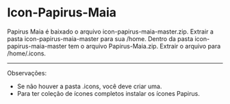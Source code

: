 # Icon-Papirus-Maia
Papirus Maia é baixado o arquivo icon-papirus-maia-master.zip. Extrair a pasta icon-papirus-maia-master para sua /home.
Dentro da pasta icon-papirus-maia-master tem o arquivo Papirus-Maia.zip. Extrair o arquivo para /home/.icons.
_____
Observações:
* Se não houver a pasta .icons, você deve criar uma.
* Para ter coleção de ícones completos instalar os ícones Papirus.
